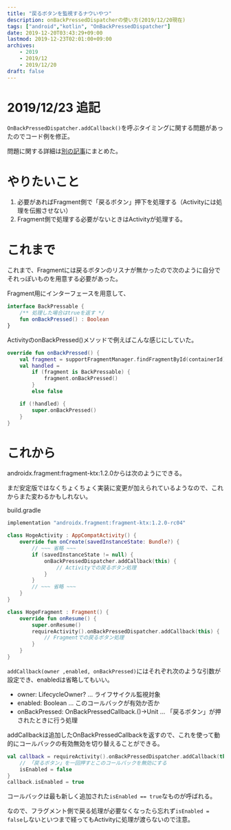 ```yaml
---
title: "戻るボタンを監視するナウいやつ"
description: onBackPressedDispatcherの使い方(2019/12/20現在)
tags: ["android","kotlin", "OnBackPressedDispatcher"]
date: 2019-12-20T03:43:29+09:00
lastmod: 2019-12-23T02:01:00+09:00
archives:
    - 2019
    - 2019/12
    - 2019/12/20
draft: false
---
```


# 2019/12/23 追記
`OnBackPressedDispatcher.addCallback()`を呼ぶタイミングに関する問題があったのでコード例を修正。

問題に関する詳細は[別の記事](../12_23_00_on_back_pressed_dispatcher)にまとめた。


# やりたいこと
1. 必要があればFragment側で「戻るボタン」押下を処理する（Activityには処理を伝搬させない）
2. Fragment側で処理する必要がないときはActivityが処理する。

# これまで
これまで、Fragmentには戻るボタンのリスナが無かったので次のように自分でそれっぽいものを用意する必要があった。

Fragment用にインターフェースを用意して、
```kt
interface BackPressable {
    /** 処理した場合はtrueを返す */
    fun onBackPressed() : Boolean
}
```
ActivityのonBackPressed()メソッドで例えばこんな感じにしていた。
```kt
override fun onBackPressed() {
    val fragment = supportFragmentManager.findFragmentById(containerId)
    val handled =
        if (fragment is BackPressable) {
            fragment.onBackPressed()
        }
        else false

    if (!handled) {
        super.onBackPressed()
    }
}
```

# これから
androidx.fragment:fragment-ktx:1.2.0からは次のようにできる。

まだ安定版ではなくちょくちょく実装に変更が加えられているようなので、これからまた変わるかもしれない。

build.gradle
```gradle
implementation "androidx.fragment:fragment-ktx:1.2.0-rc04"
```

```kt
class HogeActivity : AppCompatActivity() {
    override fun onCreate(savedInstanceState: Bundle?) {
        // ~~~ 省略 ~~~
        if (savedInstanceState != null) {
            onBackPressedDispatcher.addCallback(this) {
                // Activityでの戻るボタン処理
            }
        }
        // ~~~ 省略 ~~~
    }
}
```

```kt
class HogeFragment : Fragment() {
    override fun onResume() {
        super.onResume()
        requireActivity().onBackPressedDispatcher.addCallback(this) {
            // Fragmentでの戻るボタン処理
        }
    }
}
```

`addCallback(owner ,enabled, onBackPressed)`にはそれぞれ次のような引数が設定でき、enabledは省略してもいい。

- owner: LifecycleOwner? ... ライフサイクル監視対象
- enabled: Boolean ... このコールバックが有効か否か
- onBackPressed: OnBackPressedCallback.()->Unit ... 「戻るボタン」が押されたときに行う処理

addCallbackは追加したOnBackPressedCallbackを返すので、これを使って動的にコールバックの有効無効を切り替えることができる。

```kt
val callback = requireActivity().onBackPressedDispatcher.addCallback(this) {
    // 「戻るボタン」を一回押すとこのコールバックを無効にする
    isEnabled = false
}
callback.isEnabled = true
```

コールバックは最も新しく追加された`isEnabled == true`なものが呼ばれる。

なので、フラグメント側で戻る処理が必要なくなったら忘れず`isEnabled = false`しないといつまで経ってもActivityに処理が渡らないので注意。
